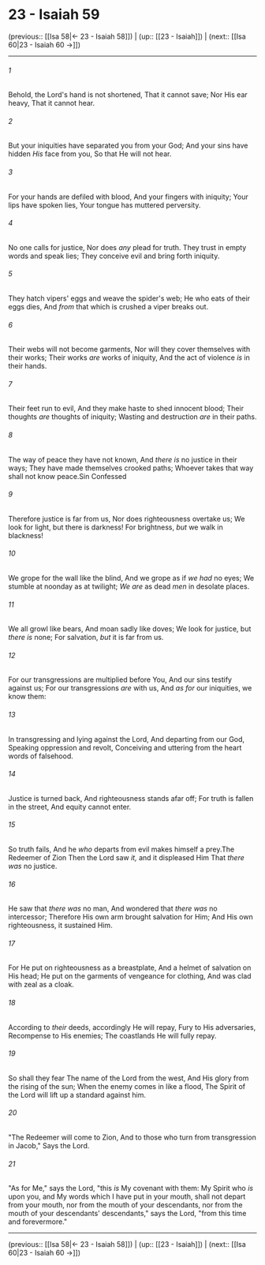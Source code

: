 # 23 - Isaiah 59

(previous:: [[Isa 58|← 23 - Isaiah 58]]) | (up:: [[23 - Isaiah]]) | (next:: [[Isa 60|23 - Isaiah 60 →]])

***


###### 1 
Behold, the Lord's hand is not shortened, That it cannot save; Nor His ear heavy, That it cannot hear. 

###### 2 
But your iniquities have separated you from your God; And your sins have hidden _His_ face from you, So that He will not hear. 

###### 3 
For your hands are defiled with blood, And your fingers with iniquity; Your lips have spoken lies, Your tongue has muttered perversity. 

###### 4 
No one calls for justice, Nor does _any_ plead for truth. They trust in empty words and speak lies; They conceive evil and bring forth iniquity. 

###### 5 
They hatch vipers' eggs and weave the spider's web; He who eats of their eggs dies, And _from_ that which is crushed a viper breaks out. 

###### 6 
Their webs will not become garments, Nor will they cover themselves with their works; Their works _are_ works of iniquity, And the act of violence _is_ in their hands. 

###### 7 
Their feet run to evil, And they make haste to shed innocent blood; Their thoughts _are_ thoughts of iniquity; Wasting and destruction _are_ in their paths. 

###### 8 
The way of peace they have not known, And _there is_ no justice in their ways; They have made themselves crooked paths; Whoever takes that way shall not know peace.Sin Confessed 

###### 9 
Therefore justice is far from us, Nor does righteousness overtake us; We look for light, but there is darkness! For brightness, _but_ we walk in blackness! 

###### 10 
We grope for the wall like the blind, And we grope as if _we had_ no eyes; We stumble at noonday as at twilight; _We are_ as dead _men_ in desolate places. 

###### 11 
We all growl like bears, And moan sadly like doves; We look for justice, but _there is_ none; For salvation, _but_ it is far from us. 

###### 12 
For our transgressions are multiplied before You, And our sins testify against us; For our transgressions _are_ with us, And _as for_ our iniquities, we know them: 

###### 13 
In transgressing and lying against the Lord, And departing from our God, Speaking oppression and revolt, Conceiving and uttering from the heart words of falsehood. 

###### 14 
Justice is turned back, And righteousness stands afar off; For truth is fallen in the street, And equity cannot enter. 

###### 15 
So truth fails, And he _who_ departs from evil makes himself a prey.The Redeemer of Zion Then the Lord saw _it,_ and it displeased Him That _there was_ no justice. 

###### 16 
He saw that _there was_ no man, And wondered that _there was_ no intercessor; Therefore His own arm brought salvation for Him; And His own righteousness, it sustained Him. 

###### 17 
For He put on righteousness as a breastplate, And a helmet of salvation on His head; He put on the garments of vengeance for clothing, And was clad with zeal as a cloak. 

###### 18 
According to _their_ deeds, accordingly He will repay, Fury to His adversaries, Recompense to His enemies; The coastlands He will fully repay. 

###### 19 
So shall they fear The name of the Lord from the west, And His glory from the rising of the sun; When the enemy comes in like a flood, The Spirit of the Lord will lift up a standard against him. 

###### 20 
"The Redeemer will come to Zion, And to those who turn from transgression in Jacob," Says the Lord. 

###### 21 
"As for Me," says the Lord, "this _is_ My covenant with them: My Spirit who _is_ upon you, and My words which I have put in your mouth, shall not depart from your mouth, nor from the mouth of your descendants, nor from the mouth of your descendants' descendants," says the Lord, "from this time and forevermore."

***

(previous:: [[Isa 58|← 23 - Isaiah 58]]) | (up:: [[23 - Isaiah]]) | (next:: [[Isa 60|23 - Isaiah 60 →]])

